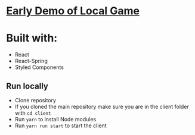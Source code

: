 # [Early Demo of Local Game](https://gabester0.github.io/TicTacToe/)

# Built with:

- React
- React-Spring
- Styled Components

## Run locally

- Clone repository
- If you cloned the main repository make sure you are in the client folder with `cd client`
- Run `yarn` to install Node modules
- Run `yarn run start` to start the client
